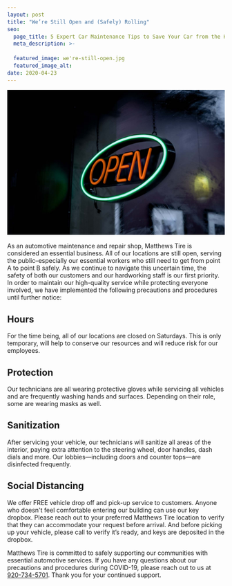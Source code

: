 ```yaml
---
layout: post
title: "We’re Still Open and (Safely) Rolling"
seo:
  page_title: 5 Expert Car Maintenance Tips to Save Your Car from the Heat
  meta_description: >-

  featured_image: we're-still-open.jpg
  featured_image_alt:
date: 2020-04-23
---
```


![Open sign on store window](we're-still-open.jpg)

As an automotive maintenance and repair shop, Matthews Tire is considered an essential business. All of our locations are still open, serving the public–especially our essential workers who still need to get from point A to point B safely. As we continue to navigate this uncertain time, the safety of both our customers and our hardworking staff is our first priority. In order to maintain our high-quality service while protecting everyone involved, we have implemented the following precautions and procedures until further notice:

## Hours

For the time being, all of our locations are closed on Saturdays. This is only temporary, will help to conserve our resources and will reduce risk for our employees.

## Protection

Our technicians are all wearing protective gloves while servicing all vehicles and are frequently washing hands and surfaces. Depending on their role, some are wearing masks as well.

## Sanitization

After servicing your vehicle, our technicians will sanitize all areas of the interior, paying extra attention to the steering wheel, door handles, dash dials and more. Our lobbies—including doors and counter tops—are disinfected frequently.

## Social Distancing

We offer FREE vehicle drop off and pick-up service to customers. Anyone who doesn't feel comfortable entering our building can use our key dropbox. Please reach out to your preferred Matthews Tire location to verify that they can accommodate your request before arrival. And before picking up your vehicle, please call to verify it’s ready, and keys are deposited in the dropbox.

Matthews Tire is committed to safely supporting our communities with essential automotive services. If you have any questions about our precautions and procedures during COVID-19, please reach out to us at <a href="tel:920-734-5701">920-734-5701</a>. Thank you for your continued support.
